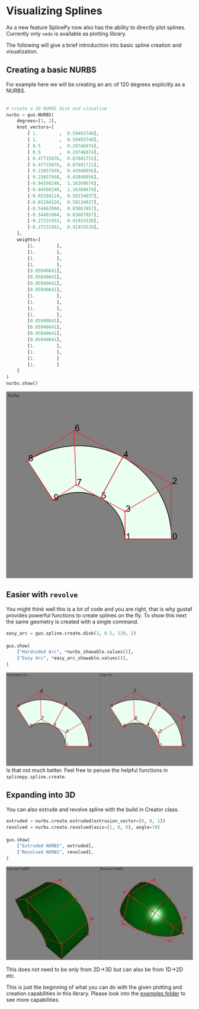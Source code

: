 # Visualizing Splines
As a new feature SplinePy now also has the ability to directly plot splines. Currently only `vedo` is available as plotting library.

The following will give a brief introduction into basic spline creation and visualization.

## Creating a basic NURBS
For example here we will be creating an arc of 120 degrees explicitly as a
NURBS.
```python

# create a 2D NURBS disk and visualize
nurbs = gus.NURBS(
    degrees=[1, 2],
    knot_vectors=[
        [ 1.        ,  0.59493748],
        [ 1.        ,  0.59493748],
        [ 0.5       ,  0.29746874],
        [ 0.5       ,  0.29746874],
        [ 0.47715876,  0.87881711],
        [ 0.47715876,  0.87881711],
        [ 0.23857938,  0.43940856],
        [ 0.23857938,  0.43940856],
        [-0.04568248,  1.16269674],
        [-0.04568248,  1.16269674],
        [-0.02284124,  0.58134837],
        [-0.02284124,  0.58134837],
        [-0.54463904,  0.83867057],
        [-0.54463904,  0.83867057],
        [-0.27231952,  0.41933528],
        [-0.27231952,  0.41933528],
    ],
    weights=[
        [1.        ],
        [1.        ],
        [1.        ],
        [1.        ],
        [0.85940641],
        [0.85940641],
        [0.85940641],
        [0.85940641],
        [1.        ],
        [1.        ],
        [1.        ],
        [1.        ],
        [0.85940641],
        [0.85940641],
        [0.85940641],
        [0.85940641],
        [1.        ],
        [1.        ],
        [1.        ]
        [1.        ]
    ]
)
nurbs.show()
```
![NURBS](../source/_static/nurbs.png)

## Easier with `revolve`

You might think well this is a lot of code and you are right, that is
why gustaf provides powerful functions to create splines on the fly. To show
this next the same geometry is created with a single command.
```python
easy_arc = gus.spline.create.disk(1, 0.5, 120, 2)

gus.show(
    ["Hardcoded Arc", *nurbs_showable.values()],
    ["Easy Arc", *easy_arc_showable.values()],
)
```
![Easy Arc creation](../source/_static/compare_disks.png)
Is that not much better. Feel free to peruse the helpful functions in `splinepy.spline.create`.

## Expanding into 3D
You can also extrude and revolve spline with the build in Creator class.
<!--```python
# extract / sample using Extractor helper class
# they are all "show()"-able
nurbs_as_faces = nurbs.extract.faces(resolutions=[100, 50])
@@ -142,35 +218,26 @@ boundaries = nurbs.extract.boundaries()  # list of boundary splines
subspline = nurbs.extract.spline(
    {0: [.4, .8], 1: .7}  # define range dimension-wise
)
```-->

```python
extruded = nurbs.create.extruded(extrusion_vector=[0, 0, 1])
revolved = nurbs.create.revolved(axis=[1, 0, 0], angle=70)

gus.show(
    ["Extruded NURBS", extruded],
    ["Revolved NURBS", revolved],
)
```
![Easy Arc creation](../source/_static/extrude_revolve.png)

This does not need to be only from 2D->3D but can also be from 1D->2D etc.

This is just the beginning of what you can do with the given plotting and creation capabilities in this library. Please look into the [examples folder](https://github.com/tataratat/splinepy/example) to see more capabilities.
